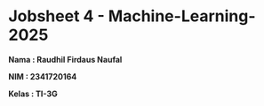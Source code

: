 # Jobsheet 4 - Machine-Learning-2025

**Nama : Raudhil Firdaus Naufal** 

**NIM : 2341720164**  

**Kelas : TI-3G**